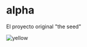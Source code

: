 # alpha
El proyecto original "the seed"

![yellow](https://user-images.githubusercontent.com/89054162/141676760-aecbbca3-d122-4e9b-92f6-6697659faa69.png)


